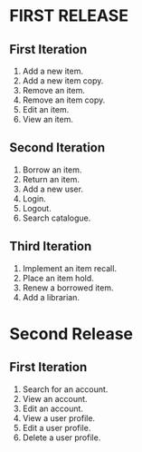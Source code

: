 FIRST RELEASE
=============

First Iteration
---------------
1. Add a new item.
2. Add a new item copy.
3. Remove an item.
4. Remove an item copy.
5. Edit an item.
6. View an item.

Second Iteration
----------------
1. Borrow an item.
2. Return an item.
3. Add a new user.
4. Login.
5. Logout.
6. Search catalogue.

Third Iteration
---------------
1. Implement an item recall.
2. Place an item hold.
3. Renew a borrowed item.
4. Add a librarian.

Second Release
==============

First Iteration
---------------
1. Search for an account.
2. View an account.
3. Edit an account.
4. View a user profile.
5. Edit a user profile.
6. Delete a user profile.
